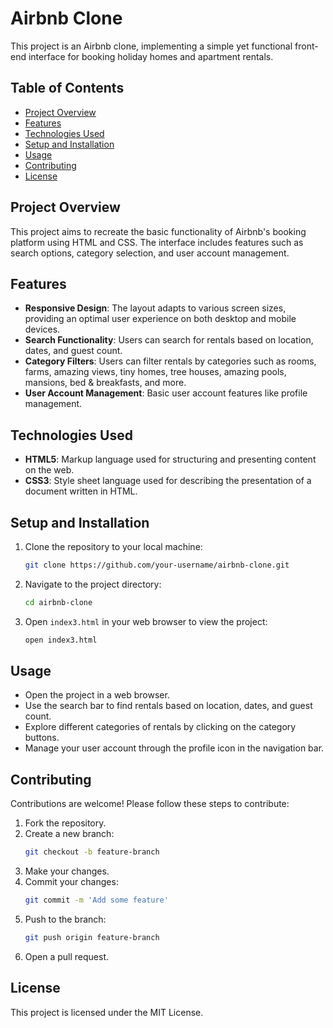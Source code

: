 
# Airbnb Clone

This project is an Airbnb clone, implementing a simple yet functional front-end interface for booking holiday homes and apartment rentals.

## Table of Contents

- [Project Overview](#project-overview)
- [Features](#features)
- [Technologies Used](#technologies-used)
- [Setup and Installation](#setup-and-installation)
- [Usage](#usage)
- [Contributing](#contributing)
- [License](#license)

## Project Overview

This project aims to recreate the basic functionality of Airbnb's booking platform using HTML and CSS. The interface includes features such as search options, category selection, and user account management.

## Features

- **Responsive Design**: The layout adapts to various screen sizes, providing an optimal user experience on both desktop and mobile devices.
- **Search Functionality**: Users can search for rentals based on location, dates, and guest count.
- **Category Filters**: Users can filter rentals by categories such as rooms, farms, amazing views, tiny homes, tree houses, amazing pools, mansions, bed & breakfasts, and more.
- **User Account Management**: Basic user account features like profile management.

## Technologies Used

- **HTML5**: Markup language used for structuring and presenting content on the web.
- **CSS3**: Style sheet language used for describing the presentation of a document written in HTML.

## Setup and Installation

1. Clone the repository to your local machine:
    ```bash
    git clone https://github.com/your-username/airbnb-clone.git
    ```

2. Navigate to the project directory:
    ```bash
    cd airbnb-clone
    ```

3. Open `index3.html` in your web browser to view the project:
    ```bash
    open index3.html
    ```

## Usage

- Open the project in a web browser.
- Use the search bar to find rentals based on location, dates, and guest count.
- Explore different categories of rentals by clicking on the category buttons.
- Manage your user account through the profile icon in the navigation bar.

## Contributing

Contributions are welcome! Please follow these steps to contribute:

1. Fork the repository.
2. Create a new branch:
    ```bash
    git checkout -b feature-branch
    ```
3. Make your changes.
4. Commit your changes:
    ```bash
    git commit -m 'Add some feature'
    ```
5. Push to the branch:
    ```bash
    git push origin feature-branch
    ```
6. Open a pull request.

## License

This project is licensed under the MIT License.
